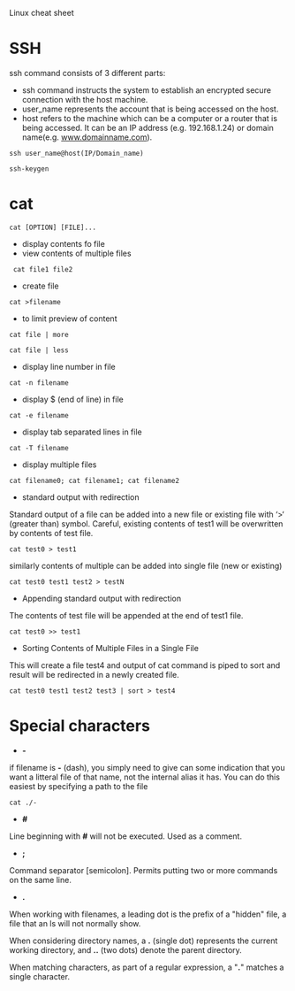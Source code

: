 Linux cheat sheet

# SSH

ssh command consists of 3 different parts:
+ ssh command instructs the system to establish an encrypted secure connection with the host machine.
+ user_name represents the account that is being accessed on the host.
+ host refers to the machine which can be a computer or a router that is being accessed. It can be an IP address (e.g. 192.168.1.24) or domain name(e.g. www.domainname.com).

```shell script
ssh user_name@host(IP/Domain_name)
```

``` shell script
ssh-keygen
```

# cat
``` shell script
cat [OPTION] [FILE]...
```

+ display contents fo file
+ view contents of multiple files 

``` shell script
 cat file1 file2
```     
+ create file

 ``` shell script
cat >filename 
   ```
+ to limit preview of content
 ```shell script
cat file | more
 ```
``` shell script 
cat file | less 
 ```
 + display line number in file
 ``` shell script 
cat -n filename   
  ```
    
   + display $ (end of line) in file
   
 ``` shell script 
cat -e filename 
  ```
 + display tab separated lines in file
   
 ``` shell script 
 cat -T filename 
  ```
+ display multiple  files
   
 ``` shell script 
cat filename0; cat filename1; cat filename2
  ```
+ standard output with redirection 

Standard output of a file can be added into a new file or existing file with ‘>‘ (greater than) symbol. Careful, existing contents of test1 will be overwritten by contents of test file.
   
 ``` shell script 
cat test0 > test1
  ```
  
  similarly contents of multiple can be added into single file (new or existing)
  
   ``` shell script 
cat test0 test1 test2 > testN 
  ``` 
 + Appending standard output with redirection 

The contents of test file will be appended at the end of test1 file.
   
 ``` shell script 
cat test0 >> test1
  ```
+ Sorting Contents of Multiple Files in a Single File

This will create a file test4 and output of cat command is piped to sort and result will be redirected in a newly created file.
   
 ``` shell script 
cat test0 test1 test2 test3 | sort > test4
  ```
  
# Special characters

+  **-**

if filename is **-** (dash), you simply need to give can some indication that you want a litteral file of that name, not the internal alias it has. You can do this easiest by specifying a path to the file
``` shell script
cat ./-
```
+  **#**

Line beginning with **#** will not be executed. Used  as a comment. 
+  **;**

Command separator [semicolon]. Permits putting two or more commands on the same line.

+  **.**

 When working with filenames, a leading dot is the prefix of a "hidden" file, a file that an ls will not normally show.
 
 When considering directory names, a **.** (single dot) represents the current working directory, and **..** (two dots)  denote the parent directory.
 
 When matching characters, as part of a regular expression, a "**.**" matches a single character. 